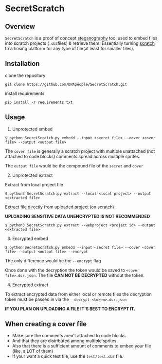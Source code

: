 # SecretScratch

## Overview 

`SecretScratch` is a proof of concept [steganography](https://en.wikipedia.org/wiki/Steganography) tool used to embed files into scratch projects (`.sb3`files) & retrieve them. Essentially turning [scratch](hrrps://scratch.mit.edu) to a hosing platform for any type of file(at least for smaller files).

## Installation

clone the repository

```
git clone https://github.com/DNApeople/SecretScratch.git
```

install requirements

```
pip install -r requirements.txt
```

## Usage

1. Unprotected embed

```
$ python SecretScratch.py embedd --input <secret file> --cover <cover file> --output <output file>
```

The `cover file` is generally a scratch project with multiple unattached (not attached to code blocks) comments spread across multiple sprites.

The `output file` would be the compound file of the `secret` and `cover`

2. Unprotected extract

Extract from local project file

```
$ python3 SecretScratch.py extract --local <local project> --output <extracted file> 
```

Extract file directly from uploaded project (on [scratch](https://scratch.mit.edu))

**UPLOADING SENSITIVE DATA UNENCRYPTED IS NOT RECOMMENDED**

```
$ python3 SecretScratch.py extract --webproject <project id> --output <extracted file> 
```

3. Encrypted embed

```
$ python SecretScratch.py embedd --input <secret file> --cover <cover file> --output <output file> --encrypt
```

The only difference would be the `--encrypt` flag

Once done with the decryption the token would be saved to `<cover file>.dcr.json`. The file **CAN NOT BE DECRYPTED** without the token.

4. Encrypted extract

To extract encrypted data from either local or remote files the decryption token must be passed in via the `--decrypt <token>.dcr.json`

**IF YOU PLAN ON UPLOADING A FILE IT'S BEST TO ENCRYPT IT.**

## When creating a cover file

- Make sure the comments aren't attached to code blocks.
- And that they are distributed among multiple sprites.
- Also that there is a sufficient amount of comments to embed your file (like, a LOT of them)
- If your want a quick test file, use the `test/test.sb3` file.

